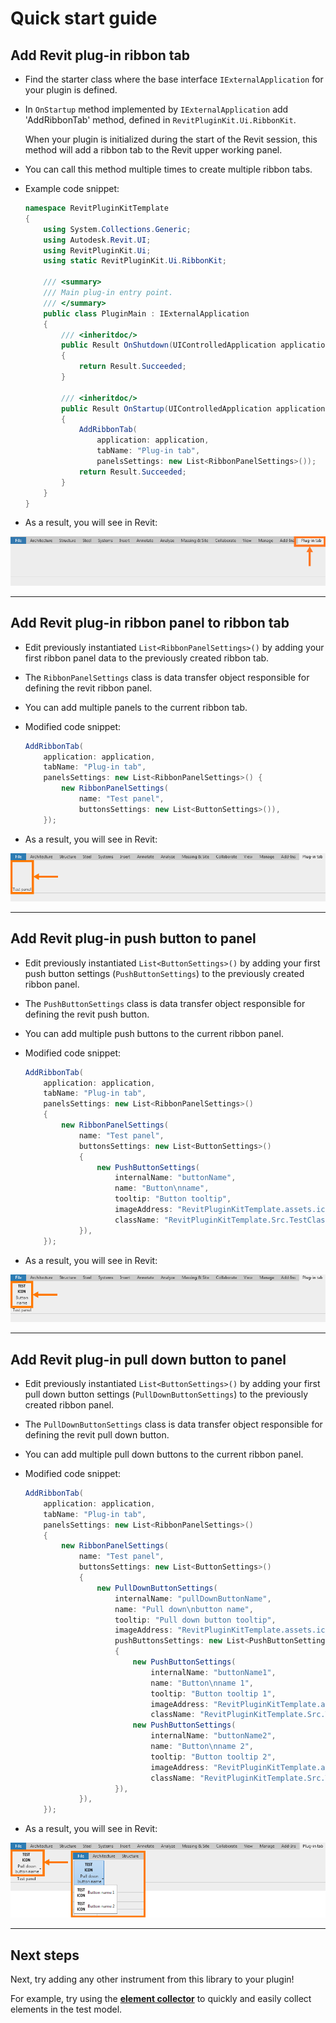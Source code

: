 
# Quick start guide

## Add Revit plug-in ribbon tab

* Find the starter class where the base interface `IExternalApplication` for your plugin is defined.

* In `OnStartup` method implemented by `IExternalApplication` add 'AddRibbonTab' method, defined in `RevitPluginKit.Ui.RibbonKit`.

	When your plugin is initialized during the start of the Revit session, this method will add a ribbon tab to the Revit upper working panel.

* You can call this method multiple times to create multiple ribbon tabs.

* Example code snippet:

    ```cs
    namespace RevitPluginKitTemplate
    {
        using System.Collections.Generic;
        using Autodesk.Revit.UI;
        using RevitPluginKit.Ui;
        using static RevitPluginKit.Ui.RibbonKit;

        /// <summary>
        /// Main plug-in entry point.
        /// </summary>
        public class PluginMain : IExternalApplication
        {
            /// <inheritdoc/>
            public Result OnShutdown(UIControlledApplication application)
            {
                return Result.Succeeded;
            }

            /// <inheritdoc/>
            public Result OnStartup(UIControlledApplication application)
            {
                AddRibbonTab(
                    application: application,
                    tabName: "Plug-in tab",
                    panelsSettings: new List<RibbonPanelSettings>());
                return Result.Succeeded;
            }
        }
    }
    ```

* As a result, you will see in Revit:

![](../../docs/images/addRibbonTab.PNG)

***

## Add Revit plug-in ribbon panel to ribbon tab

* Edit previously instantiated `List<RibbonPanelSettings>()` by adding your first ribbon panel data to the previously created ribbon tab.

* The `RibbonPanelSettings` class is data transfer object responsible for defining the revit ribbon panel.

* You can add multiple panels to the current ribbon tab.

* Modified code snippet:

    ```cs
    AddRibbonTab(
        application: application,
        tabName: "Plug-in tab",
        panelsSettings: new List<RibbonPanelSettings>() {
            new RibbonPanelSettings(
                name: "Test panel",
                buttonsSettings: new List<ButtonSettings>()),
        });
    ```

* As a result, you will see in Revit:

![](../../docs/images/addRibbonPanel.PNG)

***

## Add Revit plug-in push button to panel

* Edit previously instantiated `List<ButtonSettings>()` by adding your first push button settings (`PushButtonSettings`) to the previously created ribbon panel.

* The `PushButtonSettings` class is data transfer object responsible for defining the revit push button.

* You can add multiple push buttons to the current ribbon panel.

* Modified code snippet:

    ```cs
    AddRibbonTab(
        application: application,
        tabName: "Plug-in tab",
        panelsSettings: new List<RibbonPanelSettings>()
        {
            new RibbonPanelSettings(
                name: "Test panel",
                buttonsSettings: new List<ButtonSettings>()
                {
                    new PushButtonSettings(
                        internalName: "buttonName",
                        name: "Button\nname",
                        tooltip: "Button tooltip",
                        imageAddress: "RevitPluginKitTemplate.assets.icons.TestIcon.png",
                        className: "RevitPluginKitTemplate.Src.TestClass"),
                }),
        });
    ```

* As a result, you will see in Revit:

![](../../docs/images/addPushButton.PNG)

***

## Add Revit plug-in pull down button to panel

* Edit previously instantiated `List<ButtonSettings>()` by adding your first pull down button settings (`PullDownButtonSettings`) to the previously created ribbon panel.

* The `PullDownButtonSettings` class is data transfer object responsible for defining the revit pull down button.

* You can add multiple pull down buttons to the current ribbon panel.

* Modified code snippet:

    ```cs
    AddRibbonTab(
        application: application,
        tabName: "Plug-in tab",
        panelsSettings: new List<RibbonPanelSettings>()
        {
            new RibbonPanelSettings(
                name: "Test panel",
                buttonsSettings: new List<ButtonSettings>()
                {
                    new PullDownButtonSettings(
                        internalName: "pullDownButtonName",
                        name: "Pull down\nbutton name",
                        tooltip: "Pull down button tooltip",
                        imageAddress: "RevitPluginKitTemplate.assets.icons.TestIcon.png",
                        pushButtonsSettings: new List<PushButtonSettings>()
                        {
                            new PushButtonSettings(
                                internalName: "buttonName1",
                                name: "Button\nname 1",
                                tooltip: "Button tooltip 1",
                                imageAddress: "RevitPluginKitTemplate.assets.icons.TestIcon.png",
                                className: "RevitPluginKitTemplate.Src.TestClass"),
                            new PushButtonSettings(
                                internalName: "buttonName2",
                                name: "Button\nname 2",
                                tooltip: "Button tooltip 2",
                                imageAddress: "RevitPluginKitTemplate.assets.icons.TestIcon.png",
                                className: "RevitPluginKitTemplate.Src.TestClass"),
                        }),
                }),
        });
    ```

* As a result, you will see in Revit:

![](../../docs/images/addPullDownButton.PNG)

***

## Next steps

Next, try adding any other instrument from this library to your plugin!

For example, try using the **[element collector](https://izchomatik.github.io/RevitPluginKit/api/RevitPluginKit.Collectors.html)** to quickly and easily collect elements in the test model.
